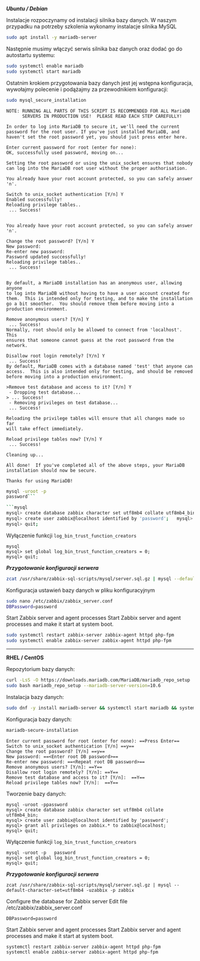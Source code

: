 ***Ubuntu / Debian*** 

Instalacje rozpoczynamy od instalacji silnika bazy danych. W naszym przypadku na potrzeby szkolenia wykonamy instalacje silnika MySQL
```bash
sudo apt install -y mariadb-server
```

Następnie musimy włączyć serwis silnika baz danych oraz dodać go do autostartu systemu:
```bash
sudo systemctl enable mariadb
sudo systemctl start mariadb
```

Ostatnim krokiem przygotowania bazy danych jest jej wstępna konfiguracja, wywołajmy polecenie i podążajmy za przewodnikiem konfiguracji:
```bash
sudo mysql_secure_installation
```

```
NOTE: RUNNING ALL PARTS OF THIS SCRIPT IS RECOMMENDED FOR ALL MariaDB
      SERVERS IN PRODUCTION USE!  PLEASE READ EACH STEP CAREFULLY!

In order to log into MariaDB to secure it, we'll need the current
password for the root user. If you've just installed MariaDB, and
haven't set the root password yet, you should just press enter here.

Enter current password for root (enter for none):
OK, successfully used password, moving on...

Setting the root password or using the unix_socket ensures that nobody
can log into the MariaDB root user without the proper authorisation.

You already have your root account protected, so you can safely answer 'n'.

Switch to unix_socket authentication [Y/n] Y
Enabled successfully!
Reloading privilege tables..
 ... Success!


You already have your root account protected, so you can safely answer 'n'.

Change the root password? [Y/n] Y
New password:
Re-enter new password:
Password updated successfully!
Reloading privilege tables..
 ... Success!


By default, a MariaDB installation has an anonymous user, allowing anyone
to log into MariaDB without having to have a user account created for
them.  This is intended only for testing, and to make the installation
go a bit smoother.  You should remove them before moving into a
production environment.

Remove anonymous users? [Y/n] Y
 ... Success!
Normally, root should only be allowed to connect from 'localhost'.  This
ensures that someone cannot guess at the root password from the network.

Disallow root login remotely? [Y/n] Y
 ... Success!
By default, MariaDB comes with a database named 'test' that anyone can
access.  This is also intended only for testing, and should be removed
before moving into a production environment.

>Remove test database and access to it? [Y/n] Y
 - Dropping test database...
> ... Success!
 - Removing privileges on test database...
 ... Success!

Reloading the privilege tables will ensure that all changes made so far
will take effect immediately.

Reload privilege tables now? [Y/n] Y
 ... Success!

Cleaning up...

All done!  If you've completed all of the above steps, your MariaDB
installation should now be secure.

Thanks for using MariaDB!
```

```bash
mysql -uroot -p   
password```

```mysql   
mysql> create database zabbix character set utf8mb4 collate utf8mb4_bin;   
mysql> create user zabbix@localhost identified by 'password';   mysql> grant all privileges on zabbix.* to zabbix@localhost;     
mysql> quit;
```


Wyłączenie funkcji `log_bin_trust_function_creators`
```mysql
mysql
mysql> set global log_bin_trust_function_creators = 0;
mysql> quit;
```

***Przygotowanie konfiguracji serwera*** 
```bash
zcat /usr/share/zabbix-sql-scripts/mysql/server.sql.gz | mysql --default-character-set=utf8mb4 -uzabbix -p zabbix
```

Konfiguracja ustawień bazy danych w pliku konfiguracyjnym
```bash
sudo nano /etc/zabbix/zabbix_server.conf
DBPassword=password
```

Start Zabbix server and agent processes
Start Zabbix server and agent processes and make it start at system boot.
```bash
sudo systemctl restart zabbix-server zabbix-agent httpd php-fpm   
sudo systemctl enable zabbix-server zabbix-agent httpd php-fpm
```



___
**RHEL / CentOS**

Repozytorium bazy danych:
```bash
curl -LsS -O https://downloads.mariadb.com/MariaDB/mariadb_repo_setup
sudo bash mariadb_repo_setup --mariadb-server-version=10.6
```

Instalacja bazy danych:
```bash
sudo dnf -y install mariadb-server && systemctl start mariadb && systemctl enable mariadb
```

Konfiguracja bazy danych:
```bash
mariadb-secure-installation
```

```
Enter current password for root (enter for none): ==Press Enter==
Switch to unix_socket authentication [Y/n] ==y==
Change the root password? [Y/n] ==y==
New password: ==<Enter root DB password>==
Re-enter new password: ==<Repeat root DB password>==
Remove anonymous users? [Y/n]: ==Y==
Disallow root login remotely? [Y/n]: ==Y==
Remove test database and access to it? [Y/n]:  ==Y==
Reload privilege tables now? [Y/n]:  ==Y==
```

Tworzenie bazy danych:
```mysql
mysql -uroot -ppassword   
mysql> create database zabbix character set utf8mb4 collate utf8mb4_bin;   
mysql> create user zabbix@localhost identified by 'password';   
mysql> grant all privileges on zabbix.* to zabbix@localhost;     
mysql> quit;
```

Wyłączenie funkcji `log_bin_trust_function_creators`
```
mysql -uroot -p   password   
mysql> set global log_bin_trust_function_creators = 0;   
mysql> quit;
```


***Przygotowanie konfiguracji serwera*** 
```
zcat /usr/share/zabbix-sql-scripts/mysql/server.sql.gz | mysql --default-character-set=utf8mb4 -uzabbix -p zabbix
```

Configure the database for Zabbix server
Edit file /etc/zabbix/zabbix_server.conf
```
DBPassword=password
```

Start Zabbix server and agent processes
Start Zabbix server and agent processes and make it start at system boot.
```
systemctl restart zabbix-server zabbix-agent httpd php-fpm   
systemctl enable zabbix-server zabbix-agent httpd php-fpm
```


